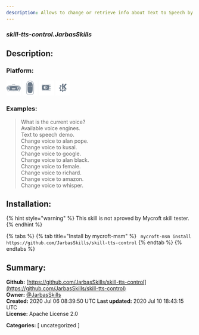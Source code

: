```yaml
---
description: Allows to change or retrieve info about Text to Speech by voice
---
```


### _skill-tts-control.JarbasSkills_  
## Description:  
  
  
  
### Platform:  
 ![Mark I](../.gitbook/assets/mark-1-icon.png)  ![Mark II](../.gitbook/assets/mark-2-icon.png)  ![Picroft](../.gitbook/assets/picroft-icon.png)  ![plasmoid](../.gitbook/assets/kde.png)   
### Examples:  
> What is the current voice?  
> Available voice engines.  
> Text to speech demo.  
> Change voice to alan pope.  
> Change voice to kusal.  
> Change voice to google.  
> Change voice to alan black.  
> Change voice to female.  
> Change voice to richard.  
> Change voice to amazon.  
> Change voice to whisper.  
  
## Installation:  
{% hint style="warning" %}
This skill is not aproved by Mycroft skill tester.
{% endhint %}
    
{% tabs %}
{% tab title="Install by mycroft-msm" %}
``` mycroft-msm install https://github.com/JarbasSkills/skill-tts-control```
{% endtab %}
  {% endtabs %}
    
## Summary:  
**Github:** [https://github.com/JarbasSkills/skill-tts-control](https://github.com/JarbasSkills/skill-tts-control)  
**Owner:** [@JarbasSkills](https://github.com/JarbasSkills)  
**Created:** 2020 Jul 06 08:39:50 UTC  **Last updated:** 2020 Jul 10 18:43:15 UTC  
**License:** Apache License 2.0  
  
**Categories:** [ uncategorized ]   
